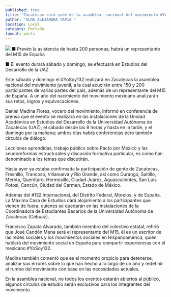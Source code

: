 ```yaml
---
published: true
title: "Zacatecas será sede de la asamblea  nacional del movimiento #YoSoy132"
author: "ALMA ALEJANDRA TAPIA "
location: Local
category: Portada
layout: posts
---
```


![](http://i.imgur.com/mgUfy6qm.jpg)
■ Prevén la asistencia de hasta 200 personas; habrá un representante del M15 de España

■ El evento durará sábado y domingo; se efectuará en Estudios del Desarrollo de la UAZ

Este sábado y domingo el #YoSoy132 realizará en Zacatecas la asamblea nacional del movimiento juvenil, a la cual acudirán entre 150 y 200 participantes de varias partes del país, además de un representante del M15 de España. A un año del nacimiento del movimiento mexicano analizarán sus retos, logros y equivocaciones. 

Daniel Medina Flores, vocero del movimiento, informó en conferencia de prensa que el evento se realizará en las instalaciones de la Unidad Académica en Estudios del Desarrollo de la Universidad Autónoma de Zacatecas (UAZ), el sábado desde las 8 horas y hasta en la tarde, y el domingo por la mañana; ambos días habrá conferencias pero también círculos de diálogo.

Lecciones aprendidas, trabajo público sobre Pacto por México y las seudoreformas estructurales y discusión formativa particular, es como han denominado a los temas que discutirán. 

Hasta ayer ya estaba confirmada la participación de gente de Zacatecas, Fresnillo, Trancoso, Villanueva y Río Grande, así como Durango, Saltillo, Mérida, Querétaro, Hermosillo, Ciudad Juárez, Aguascalientes, San Luis Potosí, Cancún, Ciudad del Carmen, Estado de México.

Además del #132 internacional, del Distrito Federal, Morelos, y de España. La Máxima Casa de Estudios dará alojamiento a los participantes que vienen de fuera, quienes se quedarán en las instalaciones de la Coordinadora de Estudiantes Becarios de la Universidad Autónoma de Zacatecas (Cebuaz).

Francisco Zapata Alvarado, también miembro del colectivo estatal, refirió que José Candón Mena será el representante del M15, él es un escritor de las redes sociales y los movimientos sociales en Hispanoamérica, quien hablará del movimiento social en
España para compartir experiencias con el mexicano #YoSoy132.

Medina también comentó que es el momento propicio para detenerse, analizar sus errores sobre lo que han hecho a lo largo de un año y redefinir el rumbo del movimiento con base en las necesidades actuales.

En la asamblea nacional, no todos los eventos estarán abiertos al público, algunos círculos de estudio serán exclusivos para los integrantes del movimiento.
